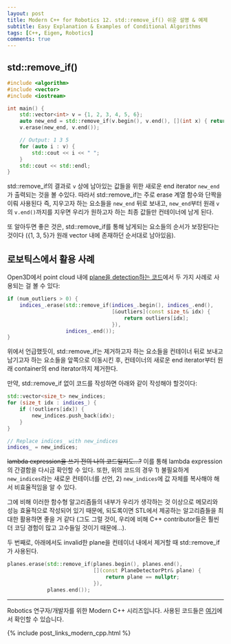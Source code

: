 ```yaml
---
layout: post
title: Modern C++ for Robotics 12. std::remove_if() 쉬운 설명 & 예제
subtitle: Easy Explanation & Examples of Conditional Algorithms
tags: [C++, Eigen, Robotics]
comments: true
---
```



## std::remove_if()

```cpp
#include <algorithm>
#include <vector>
#include <iostream>

int main() {
    std::vector<int> v = {1, 2, 3, 4, 5, 6};
    auto new_end = std::remove_if(v.begin(), v.end(), [](int x) { return x % 2 == 0; });
    v.erase(new_end, v.end());

    // Output: 1 3 5
    for (auto i : v) {
        std::cout << i << " ";
    }
    std::cout << std::endl;
}
```

std::remove_if의 결과로 `v` 상에 남아있는 값들을 위한 새로운 end iterator `new_end`가 출력되는 것을 볼 수있다.
따라서 std::remove_if는 주로 erase 계열 함수와 단짝을 이뤄 사용된다 
즉, 지우고자 하는 요소들을 `new_end` 뒤로 보내고, `new_end`부터 원래 `v`의 `v.end()`까지를 지우면 우리가 원하고자 하는 최종 값들만 컨테이너에 남게 된다.

또 알아두면 좋은 것은, std::remove_if를 통해 남게되는 요소들의 순서가 보장된다는 것이다 ({1, 3, 5}가 원래 vector 내에 존재하던 순서대로 남아있음). 

## 로보틱스에서 활용 사례

Open3D에서 point cloud 내에 [plane을 detection하는 코드](https://github.com/isl-org/Open3D/blob/bf48b4540583805b56a6286db13ceb30f2b0635b/cpp/open3d/geometry/PointCloudPlanarPatchDetection.cpp#L624)에서 두 가지 사례로 사용되는 걸 볼 수 있다:

```cpp
if (num_outliers > 0) {
    indices_.erase(std::remove_if(indices_.begin(), indices_.end(),
                                  [&outliers](const size_t& idx) {
                                      return outliers[idx];
                                  }),
                   indices_.end());
}
```

위에서 언급했듯이, std::remove_if는 제거하고자 하는 요소들을 컨테이너 뒤로 보내고 남기고자 하는 요소들을 앞쪽으로 이동시킨 후,
컨테이너의 새로운 end iterator부터 원래 container의 end iterator까지 제거한다.

만약, std::remove_if 없이 코드를 작성하면 아래와 같이 작성해야 할것이다:

```cpp
std::vector<size_t> new_indices;
for (size_t idx : indices_) {
    if (!outliers[idx]) {
        new_indices.push_back(idx); 
    }
}

// Replace indices_ with new_indices
indices_ = new_indices;
```

~~lambda expression을 쓰기 전의 나의 코드일지도...?~~ 
이를 통해 lambda expression의 간결함을 다시금 확인할 수 있다.
또한, 위의 코드의 경우 1) 불필요하게 `new_indices`라는 새로운 컨테이너를 선언, 2) `new_indices`에 값 자체를 복사해야 해서 비효율적임을 알 수 있다.

그에 비해 이러한 함수형 알고리즘들의 내부가 우리가 생각하는 것 이상으로 메모리와 성능 효율적으로 작성되어 있기 때문에, 되도록이면 STL에서 제공하는 알고리즘들을 최대한 활용하면 좋을 거 같다 
(그도 그럴 것이, 우리에 비해 C++ contributor들은 훨씬 더 코딩 경험이 많고 고수들일 것이기 때문에...).

두 번째로, 아래에서도 invalid한 plane을 컨테이너 내에서 제거할 때 std::remove_if가 사용된다.

```cpp
planes.erase(std::remove_if(planes.begin(), planes.end(),
                            [](const PlaneDetectorPtr& plane) {
                                return plane == nullptr;
                            }),
             planes.end());
```

---

Robotics 연구자/개발자를 위한 Modern C++ 시리즈입니다.
사용된 코드들은 [여기](https://github.com/LimHyungTae/moderncpp_study)에서 확인할 수 있습니다.

{% include post_links_modern_cpp.html %}
